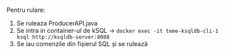 Pentru rulare:

1. Se ruleaza ProducerAPI.java
2. Se intra in container-ul de kSQL
   -> `docker exec -it teme-ksqldb-cli-1 ksql http://ksqldb-server:8088`
3. Se iau comenzile din fișierul SQL și se rulează